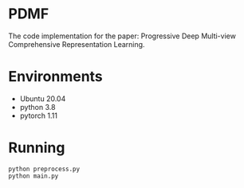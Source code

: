 PDMF
===
The code implementation for the paper: 
Progressive Deep Multi-view Comprehensive Representation Learning.

# Environments
  + Ubuntu 20.04
  + python 3.8
  + pytorch 1.11

# Running

```
python preprocess.py
python main.py
```

